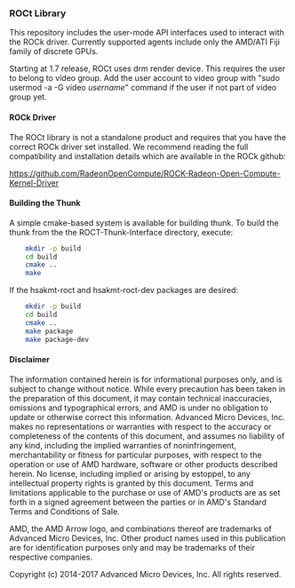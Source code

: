 ### ROCt Library

This repository includes the user-mode API interfaces used to interact with the ROCk driver. Currently supported agents include only the AMD/ATI Fiji family of discrete GPUs.

Starting at 1.7 release, ROCt uses drm render device. This requires the user to belong to video group. Add the user account to video group with "sudo usermod -a -G video _username_" command if the user if not part of video group yet.

#### ROCk Driver

The ROCt library is not a standalone product and requires that you have the correct ROCk driver set installed. We recommend reading the full compatibility and installation details which are available in the ROCk github:

https://github.com/RadeonOpenCompute/ROCK-Radeon-Open-Compute-Kernel-Driver

#### Building the Thunk

A simple cmake-based system is available for building thunk. To build the thunk from the the ROCT-Thunk-Interface directory, execute:

```bash
    mkdir -p build
    cd build
    cmake ..
    make
```

If the hsakmt-roct and hsakmt-roct-dev packages are desired:

```bash
    mkdir -p build
    cd build
    cmake ..
    make package
    make package-dev
```

#### Disclaimer

The information contained herein is for informational purposes only, and is subject to change without notice. While every precaution has been taken in the preparation of this document, it may contain technical inaccuracies, omissions and typographical errors, and AMD is under no obligation to update or otherwise correct this information. Advanced Micro Devices, Inc. makes no representations or warranties with respect to the accuracy or completeness of the contents of this document, and assumes no liability of any kind, including the implied warranties of noninfringement, merchantability or fitness for particular purposes, with respect to the operation or use of AMD hardware, software or other products described herein. No license, including implied or arising by estoppel, to any intellectual property rights is granted by this document. Terms and limitations applicable to the purchase or use of AMD's products are as set forth in a signed agreement between the parties or in AMD's Standard Terms and Conditions of Sale.

AMD, the AMD Arrow logo, and combinations thereof are trademarks of Advanced Micro Devices, Inc. Other product names used in this publication are for identification purposes only and may be trademarks of their respective companies.

Copyright (c) 2014-2017 Advanced Micro Devices, Inc. All rights reserved.
